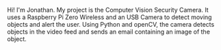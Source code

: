 Hi! I'm Jonathan. My project is the Computer Vision Security Camera. It uses a Raspberry Pi Zero Wireless and an USB Camera to detect moving objects and alert the user. Using Python and openCV, the camera detects objects in the video feed and sends an email containing an image of the object.
